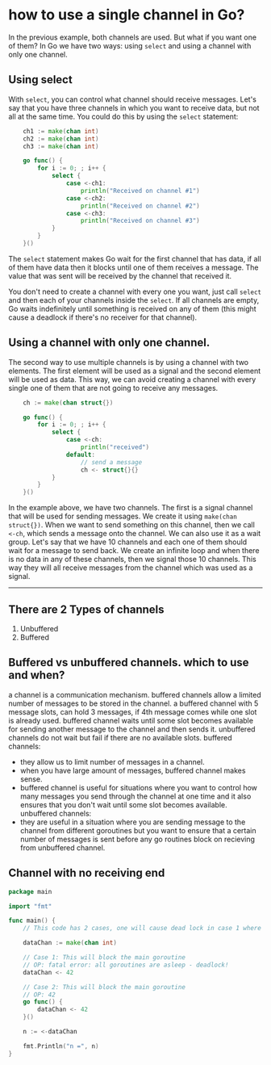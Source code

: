 # how to use a single channel in Go?

In the previous example, both channels are used. But what if you want one of them? In Go we have two ways: using `select` and using a
channel with only one channel.

## Using select

With `select`, you can control what channel should receive messages. Let's say that you have three channels in which you want to receive
data, but not all at the same time. You could do this by using the `select` statement:

```go
	ch1 := make(chan int)
    ch2 := make(chan int)
    ch3 := make(chan int)

    go func() {
        for i := 0; ; i++ {
            select {
                case <-ch1:
                    println("Received on channel #1")
                case <-ch2:
                    println("Received on channel #2")
                case <-ch3:
                    println("Received on channel #3")
            }
        }
    }()
```

The `select` statement makes Go wait for the first channel that has data, if all of them have data then it blocks until one of them
receives a message. The value that was sent will be received by the channel that received it.

You don't need to create a channel with every one you want, just call `select` and then each of your channels inside the `select`. If
all channels are empty, Go waits indefinitely until something is received on any of them (this might cause a deadlock if there's no
receiver for that channel).

## Using a channel with only one channel.

The second way to use multiple channels is by using a channel with two elements. The first element will be used as a signal and the
second element will be used as data. This way, we can avoid creating a channel with every single one of them that are not going to
receive any messages.

```go
	ch := make(chan struct{})

    go func() {
        for i := 0; ; i++ {
            select {
                case <-ch:
                    println("received")
                default:
					// send a message
                    ch <- struct{}{}
            }
        }
    }()
```

In the example above, we have two channels. The first is a signal channel that will be used for sending messages. We create it using
`make(chan struct{})`. When we want to send something on this channel, then we call `<-ch`, which sends a message onto the channel. We
can also use it as a wait group. Let's say that we have 10 channels and each one of them should wait for a message to send back. We
create an infinite loop and when there is no data in any of these channels, then we signal those 10 channels. This way they will all
receive messages from the channel which was used as a signal.

---

## There are 2 Types of channels

1. Unbuffered
2. Buffered

## Buffered vs unbuffered channels. which to use and when?

a channel is a communication mechanism. buffered channels allow a limited number of messages to be stored in the channel. a buffered
channel with 5 message slots, can hold 3 messages, if 4th message comes while one slot is already used. buffered channel waits until
some slot becomes available for sending another message to the channel and then sends it. unbuffered channels do not wait but fail if
there are no available slots.
buffered channels:

- they allow us to limit number of messages in a channel.
- when you have large amount of messages, buffered channel makes sense.
- buffered channel is useful for situations where you want to control how many messages you send through the channel at one time and it
  also ensures that you don't wait until some slot becomes available.
  unbuffered channels:
- they are useful in a situation where you are sending message to the channel from different goroutines but you want to ensure that a
  certain number of messages is sent before any go routines block on recieving from unbuffered channel.

## Channel with no receiving end

```go
package main

import "fmt"

func main() {
	// This code has 2 cases, one will cause dead lock in case 1 where the channel has no receiving end. It is because channels donot hold data. They only act as the medium to transfer data between goroutines simultaneously. Now in this case when data is sent through the channel, we are under same groutine and there is no other goroutine to receive the data. So, the main goroutine will be blocked and will cause deadlock. On the other hand in case 2 we have a goroutine to receive the data from the channel. So, the main goroutine will not be blocked and the program will run successfully.

	dataChan := make(chan int)

	// Case 1: This will block the main goroutine
	// OP: fatal error: all goroutines are asleep - deadlock!
	dataChan <- 42

	// Case 2: This will block the main goroutine
	// OP: 42
	go func() {
		dataChan <- 42
	}()

	n := <-dataChan

	fmt.Println("n =", n)
}

```
